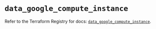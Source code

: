 # `data_google_compute_instance`

Refer to the Terraform Registry for docs: [`data_google_compute_instance`](https://registry.terraform.io/providers/hashicorp/google/5.30.0/docs/data-sources/compute_instance).
